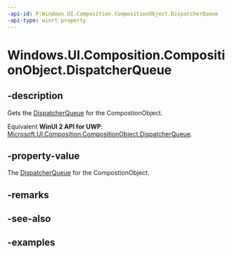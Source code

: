 ```yaml
---
-api-id: P:Windows.UI.Composition.CompositionObject.DispatcherQueue
-api-type: winrt property
---
```


<!-- Property syntax.
public DispatcherQueue DispatcherQueue { get; }
-->

# Windows.UI.Composition.CompositionObject.DispatcherQueue

## -description

Gets the [DispatcherQueue](../windows.system/dispatcherqueue.md) for the CompostionObject.

Equivalent **WinUI 2 API for UWP**: [Microsoft.UI.Composition.CompositionObject.DispatcherQueue](/windows/winui/api/microsoft.ui.composition.compositionobject.dispatcherqueue).

## -property-value

The [DispatcherQueue](../windows.system/dispatcherqueue.md) for the CompostionObject.

## -remarks

## -see-also

## -examples

